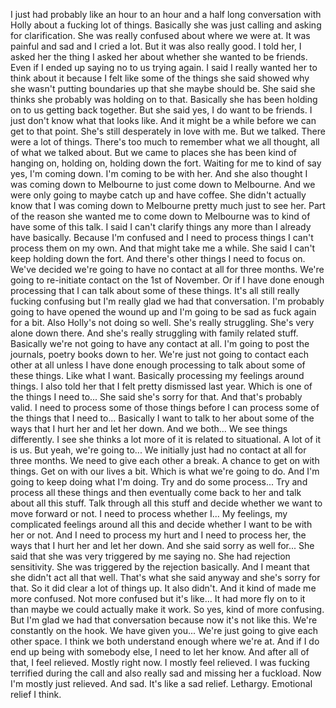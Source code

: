 ﻿I just had probably like an hour to an hour and a half long conversation with Holly
about a fucking lot of things. Basically she was just calling and asking for clarification.
She was really confused about where we were at.
It was painful and sad and I cried a lot. But it was also really good.
I told her, I asked her the thing I asked her about whether she wanted to be friends.
Even if I ended up saying no to us trying again.
I said I really wanted her to think about it because I felt like some of the things she said
showed why she wasn't putting boundaries up that she maybe should be.
She said she thinks she probably was holding on to that.
Basically she has been holding on to us getting back together.
But she said yes, I do want to be friends. I just don't know what that looks like.
And it might be a while before we can get to that point.
She's still desperately in love with me.
But we talked. There were a lot of things.
There's too much to remember what we all thought, all of what we talked about.
But we came to places she has been kind of hanging on, holding on, holding down the fort.
Waiting for me to kind of say yes, I'm coming down. I'm coming to be with her.
And she also thought I was coming down to Melbourne to just come down to Melbourne.
And we were only going to maybe catch up and have coffee.
She didn't actually know that I was coming down to Melbourne pretty much just to see her.
Part of the reason she wanted me to come down to Melbourne was to kind of have some of this talk.
I said I can't clarify things any more than I already have basically.
Because I'm confused and I need to process things I can't process them on my own.
And that might take me a while.
She said I can't keep holding down the fort.
And there's other things I need to focus on.
We've decided we're going to have no contact at all for three months.
We're going to re-initiate contact on the 1st of November.
Or if I have done enough processing that I can talk about some of these things.
It's all still really fucking confusing but I'm really glad we had that conversation.
I'm probably going to have opened the wound up and I'm going to be sad as fuck again for a bit.
Also Holly's not doing so well. She's really struggling. She's very alone down there.
And she's really struggling with family related stuff.
Basically we're not going to have any contact at all.
I'm going to post the journals, poetry books down to her.
We're just not going to contact each other at all unless I have done enough processing to talk about some of these things.
Like what I want.
Basically processing my feelings around things.
I also told her that I felt pretty dismissed last year.
Which is one of the things I need to...
She said she's sorry for that.
And that's probably valid.
I need to process some of those things before I can process some of the things that I need to...
Basically I want to talk to her about some of the ways that I hurt her and let her down.
And we both...
We see things differently.
I see she thinks a lot more of it is related to situational.
A lot of it is us.
But yeah, we're going to...
We initially just had no contact at all for three months.
We need to give each other a break.
A chance to get on with things. Get on with our lives a bit.
Which is what we're going to do.
And I'm going to keep doing what I'm doing.
Try and do some process...
Try and process all these things and then eventually come back to her and talk about all this stuff.
Talk through all this stuff and decide whether we want to move forward or not.
I need to process whether I...
My feelings, my complicated feelings around all this and decide whether I want to be with her or not.
And I need to process my hurt and I need to process her, the ways that I hurt her and let her down.
And she said sorry as well for...
She said that she was very triggered by me saying no.
She had rejection sensitivity. She was triggered by the rejection basically.
And I meant that she didn't act all that well.
That's what she said anyway and she's sorry for that.
So it did clear a lot of things up. It also didn't.
And it kind of made me more confused. Not more confused but it's like...
It had more fly on to it than maybe we could actually make it work.
So yes, kind of more confusing.
But I'm glad we had that conversation because now it's not like this.
We're constantly on the hook.
We have given you... We're just going to give each other space.
I think we both understand enough where we're at.
And if I do end up being with somebody else, I need to let her know.
And after all of that, I feel relieved. Mostly right now.
I mostly feel relieved. I was fucking terrified during the call and also really sad and missing her a fuckload.
Now I'm mostly just relieved.
And sad. It's like a sad relief.
Lethargy. Emotional relief I think.
